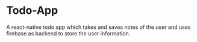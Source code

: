 # Todo-App
A react-native todo app which takes and saves notes of the user and uses firebase as backend to store the user information.

